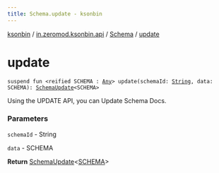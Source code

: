 ```yaml
---
title: Schema.update - ksonbin
---
```


[ksonbin](../../index.html) / [in.zeromod.ksonbin.api](../index.html) / [Schema](index.html) / [update](./update.html)

# update

`suspend fun <reified SCHEMA : `[`Any`](https://kotlinlang.org/api/latest/jvm/stdlib/kotlin/-any/index.html)`> update(schemaId: `[`String`](https://kotlinlang.org/api/latest/jvm/stdlib/kotlin/-string/index.html)`, data: SCHEMA): `[`SchemaUpdate`](../-schema-update/index.html)`<SCHEMA>`

Using the UPDATE API, you can Update Schema Docs.

### Parameters

`schemaId` - String

`data` - SCHEMA

**Return**
[SchemaUpdate](../-schema-update/index.html)&lt;[SCHEMA](update.html#SCHEMA)&gt;

